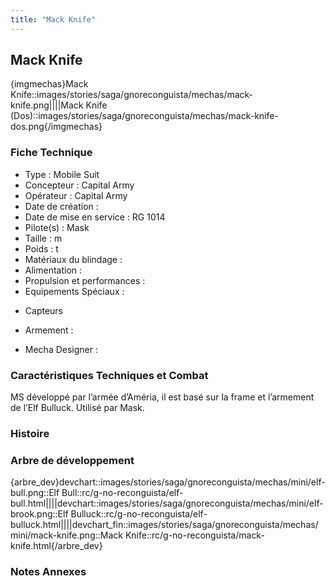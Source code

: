 ```yaml
---
title: "Mack Knife"
---
```


Mack Knife
----------


{imgmechas}Mack Knife::images/stories/saga/gnoreconguista/mechas/mack-knife.png||||Mack Knife (Dos)::images/stories/saga/gnoreconguista/mechas/mack-knife-dos.png{/imgmechas}


### Fiche Technique


- Type : Mobile Suit   
- Concepteur : Capital Army   
- Opérateur : Capital Army   
- Date de création :   
- Date de mise en service : RG 1014   
- Pilote(s) : Mask   
- Taille : m   
- Poids : t   
- Matériaux du blindage :   
- Alimentation :   
- Propulsion et performances :   
- Equipements Spéciaux :


* Capteurs


- Armement :


- Mecha Designer :


### Caractéristiques Techniques et Combat


MS développé par l’armée d’Améria, il est basé sur la frame et l’armement de l’Elf Bulluck. Utilisé par Mask.


### Histoire


### Arbre de développement


{arbre\_dev}devchart::images/stories/saga/gnoreconguista/mechas/mini/elf-bull.png::Elf Bull::rc/g-no-reconguista/elf-bull.html||||devchart::images/stories/saga/gnoreconguista/mechas/mini/elf-brook.png::Elf Bulluck::rc/g-no-reconguista/elf-bulluck.html||||devchart\_fin::images/stories/saga/gnoreconguista/mechas/mini/mack-knife.png::Mack Knife::rc/g-no-reconguista/mack-knife.html{/arbre\_dev}


### Notes Annexes

